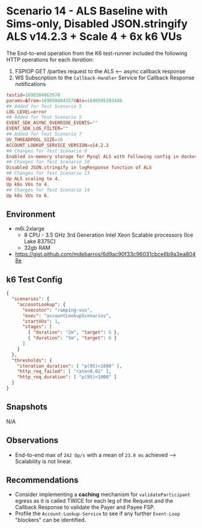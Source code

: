 # Scenario 14 - ALS Baseline with Sims-only, Disabled JSON.stringify ALS v14.2.3 + Scale 4 + 6x k6 VUs

The End-to-end operation from the K6 test-runner included the following HTTP operations for each *iteration*:

1. FSPIOP GET /parties request to the ALS <-- async callback response
2. WS Subscription to the `Callback-Handler` Service for Callback Response notifications

```conf
testid=1690504862678
params=&from=1690504843570&to=1690505393440
## Added for Test Scenario 5
LOG_LEVEL=error
## Added for Test Scenario 5
EVENT_SDK_ASYNC_OVERRIDE_EVENTS=""
EVENT_SDK_LOG_FILTER=""
## Added for Test Scenario 7
UV_THREADPOOL_SIZE=16
ACCOUNT_LOOKUP_SERVICE_VERSION=v14.2.3
## Changes for Test Scenario 9
Enabled in-memory storage for Mysql ALS with following config in docker-compose file
## Changes for Test Scenario 10
Disabled JSON.stringify in logResponse function of ALS
## Changes for Test Scenario 13
Up ALS scaling to 4.
Up k6s VUs to 4.
## Changes for Test Scenario 14
Up k6s VUs to 6.
```

## Environment

- m6i.2xlarge
  - 8 CPU - 3.5 GHz 3rd Generation Intel Xeon Scalable processors (Ice Lake 8375C)
  - 32gb RAM
- https://gist.github.com/mdebarros/6d9ac90f33c96031cbce6b9a3ea8048e

## k6 Test Config

```json
{
  "scenarios": {
    "accountLookup": {
      "executor": "ramping-vus",
      "exec": "accountLookupScenarios",
      "startVUs": 1,
      "stages": [
        { "duration": "2m", "target": 6 },
        { "duration": "5m", "target": 6 }
      ]
    }
  },
  "thresholds": {
    "iteration_duration": [ "p(95)<1000" ],
    "http_req_failed": [ "rate<0.01" ],
    "http_req_duration": [ "p(95)<1000" ]
  }
}
```

## Snapshots

N/A

## Observations

- End-to-end max of `242 Op/s` with a mean of `23.0 ms` achieved --> Scalability is not linear.

## Recommendations

- Consider implementing a **caching** mechanism for `validateParticipant` egress as it is called TWICE for each leg of the Request and the Callback Response to validate the Payer and Payee FSP.
- Profile the `Account-Lookup-Service` to see if any further `Event-Loop` "blockers" can be identified.

